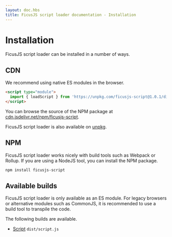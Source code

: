 ```yaml
---
layout: doc.hbs
title: FicusJS script loader documentation - Installation
---
```

# Installation

FicusJS script loader can be installed in a number of ways.

## CDN

We recommend using native ES modules in the browser.

```html
<script type="module">
  import { loadScript } from 'https://unpkg.com/ficusjs-script@1.0.1/dist/script.js'
</script>
```

You can browse the source of the NPM package at [cdn.jsdelivr.net/npm/ficusjs-script](https://cdn.jsdelivr.net/npm/ficusjs-script/).

FicusJS script loader is also available on [unpkg](https://unpkg.com/browse/ficusjs-script/).

## NPM

FicusJS script loader works nicely with build tools such as Webpack or Rollup. If you are using a NodeJS tool, you can install the NPM package.

```sh
npm install ficusjs-script
```

## Available builds

FicusJS script loader is only available as an ES module. For legacy browsers or alternative modules such as CommonJS, it is recommended to use a build tool to transpile the code.

The following builds are available.

- [Script](docs/script) `dist/script.js`
